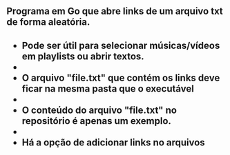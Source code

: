 <h2>Programa em Go que abre links de um arquivo txt de forma aleatória.<h2>
<ul>
    <li>Pode ser útil para selecionar músicas/vídeos em playlists ou abrir textos.<li>
    <li>O arquivo "file.txt" que contém os links deve ficar na mesma pasta que o executável<li>
    <li>O conteúdo do arquivo "file.txt" no repositório é apenas um exemplo.<li>
    <li>Há a opção de adicionar links no arquivos<p>
</ul>
